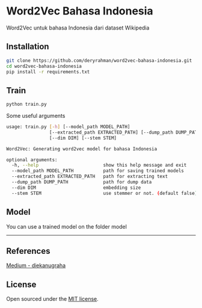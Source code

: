 # Word2Vec Bahasa Indonesia

Word2Vec untuk bahasa Indonesia dari dataset Wikipedia

## Installation
```bash
git clone https://github.com/deryrahman/word2vec-bahasa-indonesia.git
cd word2vec-bahasa-indonesia
pip install -r requirements.txt
```

## Train
```bash
python train.py
```
Some useful arguments
```bash
usage: train.py [-h] [--model_path MODEL_PATH]
                [--extracted_path EXTRACTED_PATH] [--dump_path DUMP_PATH]
                [--dim DIM] [--stem STEM]

Word2Vec: Generating word2vec model for bahasa Indonesia

optional arguments:
  -h, --help                        show this help message and exit
  --model_path MODEL_PATH           path for saving trained models
  --extracted_path EXTRACTED_PATH   path for extracting text
  --dump_path DUMP_PATH             path for dump data
  --dim DIM                         embedding size
  --stem STEM                       use stemmer or not. (default false)
```

## Model
You can use a trained model on the folder model

---

## References
[Medium - diekanugraha](https://medium.com/@diekanugraha/membuat-model-word2vec-bahasa-indonesia-dari-wikipedia-menggunakan-gensim-e5745b98714d)

## License

Open sourced under the [MIT license](LICENSE.md).

